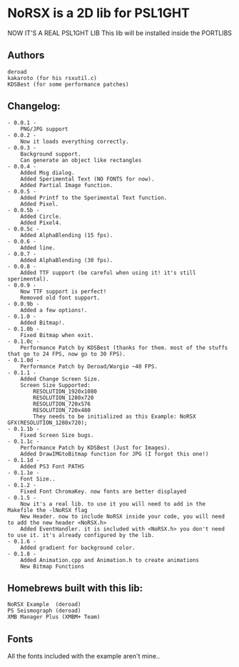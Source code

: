 NoRSX is a 2D lib for PSL1GHT
=============================

NOW IT'S A REAL PSL1GHT LIB
This lib will be installed inside the PORTLIBS

Authors
-------
	deroad
	kakaroto (for his rsxutil.c)
	KDSBest (for some performance patches)

Changelog:
----------
	- 0.0.1 -
		PNG/JPG support
	- 0.0.2 -
		Now it loads everything correctly.
	- 0.0.3 -
		Background support.
		Can generate an object like rectangles
	- 0.0.4 -
		Added Msg dialog.
		Added Sperimental Text (NO FONTS for now).
		Added Partial Image function.
	- 0.0.5 -
		Added Printf to the Sperimental Text function.
		Added Pixel.
	- 0.0.5b -
		Added Circle.
		Added Pixel4.
	- 0.0.5c -
		Added AlphaBlending (15 fps).
	- 0.0.6 -
		Added line.
	- 0.0.7 -
		Added AlphaBlending (30 fps).
	- 0.0.8 -
		Added TTF support (be careful when using it! it's still sperimental).
	- 0.0.9 -
		Now TTF support is perfect!
		Removed old font support.
	- 0.0.9b -
		Added a few options!.
	- 0.1.0 -
		Added Bitmap!.
	- 0.1.0b -
		Fixed Bitmap when exit.
	- 0.1.0c -
		Performance Patch by KDSBest (thanks for them. most of the stuffs that go to 24 FPS, now go to 30 FPS).
	- 0.1.0d -
		Performance Patch by Deroad/Wargio ~40 FPS.
	- 0.1.1 -
		Added Change Screen Size.
		Screen Size Supported:
			RESOLUTION_1920x1080
			RESOLUTION_1280x720
			RESOLUTION_720x576
			RESOLUTION_720x480
			They needs to be initialized as this Example: NoRSX GFX(RESOLUTION_1280x720);
	- 0.1.1b -
		Fixed Screen Size bugs.
	- 0.1.1c -
		Performance Patch by KDSBest (Just for Images).
		Added DrawIMGtoBitmap function for JPG (I forgot this one!)
	- 0.1.1d -
		Added PS3 Font PATHS
	- 0.1.1e -
		Font Size..
	- 0.1.2 -
		Fixed Font ChromaKey. now fonts are better displayed 
	- 0.1.5 -
		Now it's a real lib. to use it you will need to add in the Makefile the -lNoRSX flag
		New Header. now to include NoRSX inside your code, you will need to add the new header <NoRSX.h>
		Added EventHandler. it is included with <NoRSX.h> you don't need to use it. it's already configured by the lib.
	- 0.1.6 -
		Added gradient for background color.
	- 0.1.8 -
		Added Animation.cpp and Animation.h to create animations
		New Bitmap Functions

Homebrews built with this lib:
------------------------------
	NoRSX Example  (deroad)
	PS Seismograph (deroad)
	XMB Manager Plus (XMBM+ Team)


Fonts
-----

All the fonts included with the example aren't mine..
 

